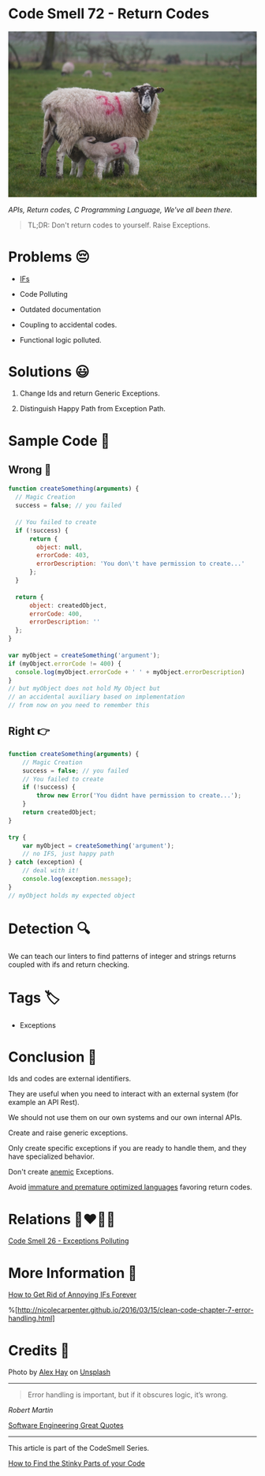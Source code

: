 # Code Smell 72 - Return Codes

![Code Smell 72 - Return Codes](Code%20Smell%2072%20-%20Return%20Codes.jpg)

*APIs, Return codes, C Programming Language, We've all been there.*

> TL;DR: Don't return codes to yourself. Raise Exceptions.

# Problems 😔 

- [IFs](https://github.com/mcsee/Software-Design-Articles/tree/main/Articles/Theory/How%20to%20Get%20Rid%20of%20Annoying%20IFs%20Forever/readme.md)

- Code Polluting

- Outdated documentation

- Coupling to accidental codes.

- Functional logic polluted.

# Solutions 😃

1. Change Ids and return Generic Exceptions.

2. Distinguish Happy Path from Exception Path.

# Sample Code 📖

## Wrong 🚫

<!-- [Gist Url](https://gist.github.com/mcsee/d7afaa2f18126a7cdb7ecfcbb1124d81) -->

```javascript
function createSomething(arguments) {
  // Magic Creation
  success = false; // you failed

  // You failed to create
  if (!success) {
      return {
        object: null,
        errorCode: 403,
        errorDescription: 'You don\'t have permission to create...'
      };
  }

  return {
      object: createdObject,
      errorCode: 400,
      errorDescription: ''
  };
}

var myObject = createSomething('argument');
if (myObject.errorCode != 400) {
  console.log(myObject.errorCode + ' ' + myObject.errorDescription)
}
// but myObject does not hold My Object but
// an accidental auxiliary based on implementation
// from now on you need to remember this
```

## Right 👉

<!-- [Gist Url](https://gist.github.com/mcsee/5162daac1e8e7aa5b163ef724944a524) -->

```javascript
function createSomething(arguments) {
    // Magic Creation
    success = false; // you failed
    // You failed to create
    if (!success) {
        throw new Error('You didnt have permission to create...');
    }
    return createdObject;
}

try {
    var myObject = createSomething('argument');
    // no IFS, just happy path
} catch (exception) {
    // deal with it!
    console.log(exception.message);
}
// myObject holds my expected object
```

# Detection 🔍

We can teach our linters to find patterns of integer and strings returns coupled with ifs and return checking.

# Tags 🏷️

- Exceptions

# Conclusion 🏁

Ids and codes are external identifiers. 

They are useful when you need to interact with an external system (for example an API Rest).

We should not use them on our own systems and our own internal APIs.

Create and raise generic exceptions.

Only create specific exceptions if you are ready to handle them, and they have specialized behavior. 

Don't create [anemic](https://github.com/mcsee/Software-Design-Articles/tree/main/Articles/Code%20Smells/Code%20Smell%2001%20-%20Anemic%20Models/readme.md) Exceptions.

Avoid [immature and premature optimized languages](https://golangdocs.com/errors-exception-handling-in-golang) favoring return codes.

# Relations 👩‍❤️‍💋‍👨

[Code Smell 26 - Exceptions Polluting](https://github.com/mcsee/Software-Design-Articles/tree/main/Articles/Code%20Smells/Code%20Smell%2026%20-%20Exceptions%20Polluting/readme.md)

# More Information 📕

[How to Get Rid of Annoying IFs Forever](https://github.com/mcsee/Software-Design-Articles/tree/main/Articles/Theory/How%20to%20Get%20Rid%20of%20Annoying%20IFs%20Forever/readme.md)

%[http://nicolecarpenter.github.io/2016/03/15/clean-code-chapter-7-error-handling.html]

# Credits 🙏

Photo by [Alex Hay](https://unsplash.com/@alex_hay) on [Unsplash](https://unsplash.com/s/photos/numbers)  

* * *

> Error handling is important, but if it obscures logic, it’s wrong.

_Robert Martin_
 
[Software Engineering Great Quotes](https://github.com/mcsee/Software-Design-Articles/tree/main/Articles/Quotes/Software%20Engineering%20Great%20Quotes/readme.md)

* * *

This article is part of the CodeSmell Series.

[How to Find the Stinky Parts of your Code](https://github.com/mcsee/Software-Design-Articles/tree/main/Articles/Code%20Smells/How%20to%20Find%20the%20Stinky%20parts%20of%20your%20Code/readme.md)